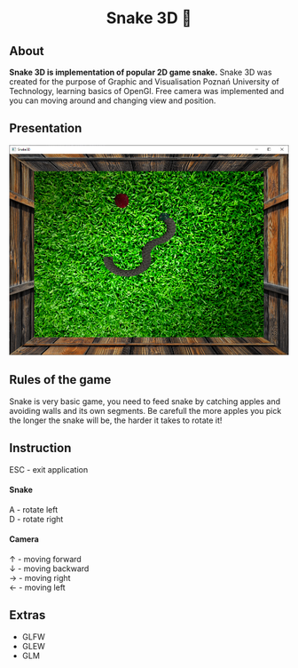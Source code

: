 <h1 align="center">
    Snake 3D 🐍
</h1>

## About
<b>Snake 3D is implementation of popular 2D game snake.</b> Snake 3D was created for the purpose of Graphic and Visualisation Poznań University of Technology, learning basics of OpenGl. Free camera was implemented and you can moving around and changing view and position.

## Presentation
![Snake](./Snake3D.png)

## Rules of the game

Snake is very basic game, you need to feed snake by catching apples and avoiding walls and its own segments. Be carefull the more apples you pick the longer the snake will be, the harder it takes to rotate it!

## Instruction
ESC - exit application
<h4>Snake</h4>
A - rotate left <br/>
D - rotate right
<h4>Camera</h4>
&#8593; - moving forward <br/>
&#8595; - moving backward <br/>
&#8594; - moving right <br/>
&#8592; - moving left

## Extras
- GLFW
- GLEW
- GLM
